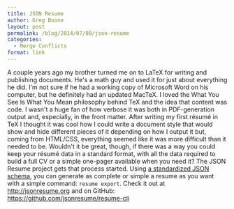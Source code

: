 ```yaml
---
title: JSON Resume
author: Greg Boone
layout: post
permalink: /blog/2014/07/08/json-resume
categories:
  - Merge Conflicts
format: link
---
```

A couple years ago my brother turned me on to LaTeX for writing and publishing 
documents. He's a math guy and used it for just about everything he did. I'm not
sure if he had a working copy of Microsoft Word on his computer, but he 
definitely had an updated MacTeX. I loved the What You See Is What You Mean 
philosophy behind TeX and the idea that content was code. I wasn't a huge fan of
how verbose it was both in PDF-generation output and, especially, in the front 
matter. After writing my first résumé in TeX I thought it was cool how I could 
write a document style that would show and hide different pieces of it depending
on how I output it but, coming from HTML/CSS, everything seemed like it was more
difficult than it needed to be. Wouldn't it be great, though, if there was a way
you could keep your résumé data in a standard format, with all the data required
to build a full CV or a simple one-pager available when you need it? The JSON 
Resume project gets that process started. Using [a standardized JSON schema][1],
you can generate as complete or simple a resume as you want with a simple 
command: `resume export`. Check it out at http://jsonresume.org and on GitHub: 
https://github.com/jsonresume/resume-cli

 [1]: http://jsonresume.org
